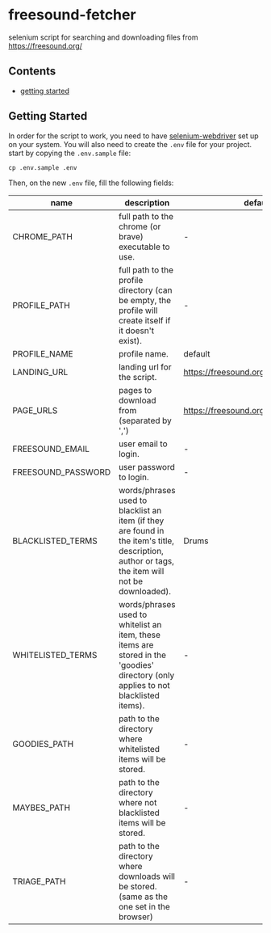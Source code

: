 # freesound-fetcher
selenium script for searching and downloading files from https://freesound.org/

## Contents

 - [getting started](#gettingstarted)



 ## Getting Started

 In order for the script to work, you need to have [selenium-webdriver](https://www.selenium.dev/documentation/getting_started/) set up on your system.
 You will also need to create the `.env` file for your project.
 start by copying the `.env.sample` file:

```
cp .env.sample .env
```

 Then, on the new `.env` file, fill the following fields:

 | name | description | default |
 |------|-------------|---------|
 | CHROME_PATH | full path to the chrome (or brave) executable to use. | - |
 | PROFILE_PATH | full path to the profile directory (can be empty, the profile will create itself if it doesn't exist).  | - |
 | PROFILE_NAME | profile name. | default |
 | LANDING_URL | landing url for the script. | https://freesound.org/ |
 | PAGE_URLS | pages to download from (separated by ',') | https://freesound.org/browse/tags/sfx/ |
 | FREESOUND_EMAIL | user email to login. | - |
 | FREESOUND_PASSWORD | user password to login. | - |
 | BLACKLISTED_TERMS | words/phrases used to blacklist an item (if they are found in the item's title, description, author or tags, the item will not be downloaded). | Drums |
 | WHITELISTED_TERMS | words/phrases used to whitelist an item, these items are stored in the 'goodies' directory (only applies to not blacklisted items). | - |
 | GOODIES_PATH | path to the directory where whitelisted items will be stored. | - |
 | MAYBES_PATH | path to the directory where not blacklisted items will be stored. | - |
 | TRIAGE_PATH | path to the directory where downloads will be stored. (same as the one set in the browser) | - |
 

